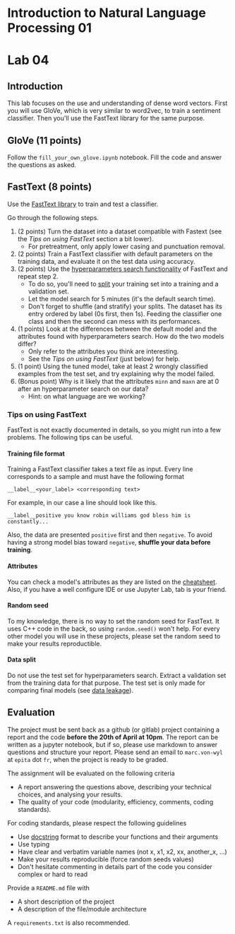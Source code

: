 # Introduction to Natural Language Processing 01
# Lab 04

## Introduction

This lab focuses on the use and understanding of dense word vectors. First you will use GloVe, which is very similar to word2vec, to train a sentiment classifier. Then you'll use the FastText library for the same purpose.

## GloVe **(11 points)**

Follow the `fill_your_own_glove.ipynb` notebook. Fill the code and answer the questions as asked.

## FastText **(8 points)**

Use the [FastText library](https://fasttext.cc/docs/en/support.html) to train and test a classifier.

Go through the following steps.
1. (2 points) Turn the dataset into a dataset compatible with Fastext (see the _Tips on using FastText_ section a bit lower).
   * For pretreatment, only apply lower casing and punctuation removal.
2. (2 points) Train a FastText classifier with default parameters on the training data, and evaluate it on the test data using accuracy.
3. (2 points) Use the [hyperparameters search functionality](https://fasttext.cc/docs/en/autotune.html) of FastText and repeat step 2.
   * To do so, you'll need to [split](https://scikit-learn.org/stable/modules/generated/sklearn.model_selection.train_test_split.html) your training set into a training and a validation set.
   * Let the model search for 5 minutes (it's the default search time).
   * Don't forget to shuffle (and stratify) your splits. The dataset has its entry ordered by label (0s first, then 1s). Feeding the classifier one class and then the second can mess with its performances.
4. (1 points) Look at the differences between the default model and the attributes found with hyperparameters search. How do the two models differ?
   * Only refer to the attributes you think are interesting.
   * See the _Tips on using FastText_ (just below) for help.
5. (1 point) Using the tuned model, take at least 2 wrongly classified examples from the test set, and try explaining why the model failed.
6. (Bonus point) Why is it likely that the attributes `minn` and `maxn` are at 0 after an hyperparameter search on our data?
   * Hint: on what language are we working?

### Tips on using FastText

FastText is not exactly documented in details, so you might run into a few problems. The following tips can be useful.

#### Training file format

Training a FastText classifier takes a text file as input. Every line corresponds to a sample and must have the following format
```
__label__<your_label> <corresponding text>
```
For example, in our case a line should look like this.
```
__label__positive you know robin williams god bless him is constantly...
```
Also, the data are presented `positive` first and then `negative`. To avoid having a strong model bias toward `negative`, **shuffle your data before training**.

#### Attributes

You can check a model's attributes as they are listed on the [cheatsheet](https://fasttext.cc/docs/en/options.html). Also, if you have a well configure IDE or use Jupyter Lab, tab is your friend.

#### Random seed

To my knowledge, there is no way to set the random seed for FastText. It uses C++ code in the back, so using `random.seed()` won't help. For every other model you will use in these projects, please set the random seed to make your results reproductible.

#### Data split

Do not use the test set for hyperparameters search. Extract a validation set from the training data for that purpose. The test set is only made for comparing final models (see [data leakage](https://en.wikipedia.org/wiki/Leakage_%28machine_learning%29)).

## Evaluation

The project must be sent back as a github (or gitlab) project containing a report and the code **before the 20th of April at 10pm**. The report can be written as a jupyter notebook, but if so, please use markdown to answer questions and structure your report. Please send an email to `marc.von-wyl` at `epita` dot `fr`, when the project is ready to be graded.

The assignment will be evaluated on the following criteria

* A report answering the questions above, describing your technical choices, and analysing your results.
* The quality of your code (modularity, efficiency, comments, coding standards).

For coding standards, please respect the following guidelines
* Use [docstring](https://www.programiz.com/python-programming/docstrings) format to describe your functions and their arguments
* Use typing
* Have clear and verbatim variable names (not x, x1, x2, xx, another_x, ...)
* Make your results reproducible (force random seeds values)
* Don't hesitate commenting in details part of the code you consider complex or hard to read

Provide a `README.md` file with 
* A short description of the project
* A description of the file/module architecture

A `requirements.txt` is also recommended.